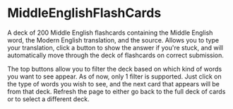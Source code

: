 # MiddleEnglishFlashCards
A deck of 200 Middle English flashcards containing the Middle English word, the Modern English translation, and the source. Allows you to type your translation, click a button to show the answer if you're stuck, and will automatically move through the deck of flashcards on correct submission.

The top buttons allow you to filter the deck based on which kind of words you want to see appear.  As of now, only 1 filter is supported.  Just click on the type of words you wish to see, and the next card that appears will be from that deck.  Refresh the page to either go back to the full deck of cards or to select a different deck.
